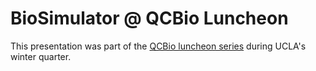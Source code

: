 # BioSimulator @ QCBio Luncheon

This presentation was part of the [QCBio luncheon series](https://qcb.ucla.edu/) during UCLA's winter quarter.
